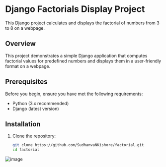 # Django Factorials Display Project

This Django project calculates and displays the factorial of numbers from 3 to 8 on a webpage.

## Overview

This project demonstrates a simple Django application that computes factorial values for predefined numbers and displays them in a user-friendly format on a webpage.

## Prerequisites

Before you begin, ensure you have met the following requirements:
- Python (3.x recommended)
- Django (latest version)

## Installation

1. Clone the repository: 
   ```bash
   git clone https://github.com/SudhanvaNKishore/factorial.git
   cd factorial


![image](https://github.com/SudhanvaNKishore/factorial/assets/152485885/4035a613-1079-4adf-ac4f-10ac7e7e764b)

